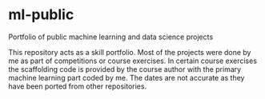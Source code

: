 # ml-public
Portfolio of public machine learning and data science projects

This repository acts as a skill portfolio. Most of the projects were done by me as part of competitions or course exercises. In certain course exercises the scaffolding code is provided by the course author with the primary machine learning part coded by me. The dates are not accurate as they have been ported from other repositories. 
